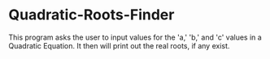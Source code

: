 # Quadratic-Roots-Finder
This program asks the user to input values for the 'a,' 'b,' and 'c' values in a Quadratic Equation. It then will print out the real roots, if any exist.
